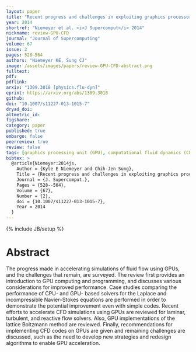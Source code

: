```yaml
---
layout: paper
title: "Recent progress and challenges in exploiting graphics processors in computational fluid dynamics"
year: 2014
shortref: "Niemeyer et al. <i>J Supercomput</i> 2014"
nickname: review-GPU-CFD
journal: "Journal of Supercomputing"
volume: 67
issue: 2
pages: 528–564
authors: "Niemeyer KE, Sung CJ"
image: /assets/images/papers/review-GPU-CFD-abstract.png
fulltext:
pdf:
pdflink:
arxiv: "1309.3018 [physics.flu-dyn]"
eprint: https://arxiv.org/abs/1309.3018
github:
doi: "10.1007/s11227-013-1015-7"
dryad_doi:
altmetric_id:
figshare:
category: paper
published: true
embargo: false
peerreview: true
review: false
tags: [graphics processing unit (GPU), computational fluid dynamics (CFD), laminar flows, turbulent flow, reactive flow, CUDA]
bibtex: >
  @article{Niemeyer:2014js,
    Author = {Kyle E Niemeyer and Chih-Jen Sung},
    Title = {Recent progress and challenges in exploiting graphics processors in computational fluid dynamics},
    Journal = {J. Supercomput.},
    Pages = {528--564},
    Volume = {67},
    Number = {2},
    doi = {10.1007/s11227-013-1015-7},
    Year = 2014
  }
---
```

{% include JB/setup %}

# Abstract

The progress made in accelerating simulations of fluid flow using GPUs, and the challenges that remain, are surveyed. The review first provides an introduction to GPU computing and programming, and discusses various considerations for improved performance. Case studies comparing the performance of CPU- and GPU- based solvers for the Laplace and incompressible Navier–Stokes equations are performed in order to demonstrate the potential improvement even with simple codes. Recent efforts to accelerate CFD simulations using GPUs are reviewed for laminar, turbulent, and reactive flow solvers. Also, GPU implementations of the lattice Boltzmann method are reviewed. Finally, recommendations for implementing CFD codes on GPUs are given and remaining challenges are discussed, such as the need to develop new strategies and redesign algorithms to enable GPU acceleration.
